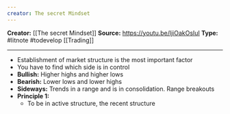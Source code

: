 ```yaml
---
creator: The secret Mindset
---
```

**Creator:** [[The secret Mindset]]
**Source:** https://youtu.be/ljiOakOsIuI
**Type:** #litnote #todevelop [[Trading]]

---
- Establishment of market structure is the most important factor
- You have to find which side is in control 
- **Bullish:** Higher highs and higher lows
- **Bearish:** Lower lows and lower highs
- **Sideways:** Trends in a range and is in consolidation. Range breakouts
- **Principle 1:**
	- To be in active structure, the recent structure 
